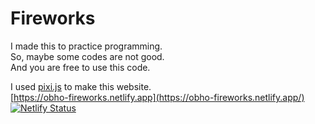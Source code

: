 # Fireworks

I made this to practice programming.  
So, maybe some codes are not good.  
And you are free to use this code.  

I used [pixi.js](https://pixijs.com/) to make this website.  
[https://obho-fireworks.netlify.app](https://obho-fireworks.netlify.app/)  
[![Netlify Status](https://api.netlify.com/api/v1/badges/ba7f757b-0c0f-4b32-8739-f5f9859b8ee2/deploy-status)](https://app.netlify.com/sites/obho-fireworks/deploys)